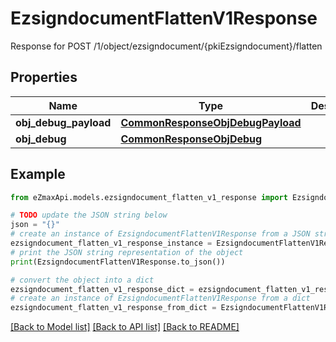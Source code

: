 # EzsigndocumentFlattenV1Response

Response for POST /1/object/ezsigndocument/{pkiEzsigndocument}/flatten

## Properties

Name | Type | Description | Notes
------------ | ------------- | ------------- | -------------
**obj_debug_payload** | [**CommonResponseObjDebugPayload**](CommonResponseObjDebugPayload.md) |  | 
**obj_debug** | [**CommonResponseObjDebug**](CommonResponseObjDebug.md) |  | [optional] 

## Example

```python
from eZmaxApi.models.ezsigndocument_flatten_v1_response import EzsigndocumentFlattenV1Response

# TODO update the JSON string below
json = "{}"
# create an instance of EzsigndocumentFlattenV1Response from a JSON string
ezsigndocument_flatten_v1_response_instance = EzsigndocumentFlattenV1Response.from_json(json)
# print the JSON string representation of the object
print(EzsigndocumentFlattenV1Response.to_json())

# convert the object into a dict
ezsigndocument_flatten_v1_response_dict = ezsigndocument_flatten_v1_response_instance.to_dict()
# create an instance of EzsigndocumentFlattenV1Response from a dict
ezsigndocument_flatten_v1_response_from_dict = EzsigndocumentFlattenV1Response.from_dict(ezsigndocument_flatten_v1_response_dict)
```
[[Back to Model list]](../README.md#documentation-for-models) [[Back to API list]](../README.md#documentation-for-api-endpoints) [[Back to README]](../README.md)


